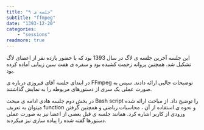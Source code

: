 ```yaml
---
title: "جلسه ی ۹"
subtitle: "ffmpeg"
date: "1393-12-20"
categories:
    - "sessions"
readmore: true
---
```

این جلسه آخرین جلسه ی لاگ در سال 1393 بود که با حضور یازده نفر از اعضای لاگ تشکیل شد. همچنین پروانه زحمت کشیده بود و سفره ی هفت سین زیبایی آماده کرده بود.

در ابتدای جلسه آقای فیروزی درباره ی FFmpeg توضیحات جالبی ارائه دادند. سپس به صورت عملی یک سری از دستورهای مربوطه را به نمایش گذاشتند. <!--فایل ارائه ی آقای فیروزی را میتوانید از [اینجا](https://shirazlug.ir/wp-content/uploads/2015/03/FFmpeg.odp) دانلود کنید.-->

در بخش دوم جلسه هادی ادامه ی مبحث Bash script را توضیح داد. از مباحث ارائه شده میتوان به تعریف function و نحوه ی استفاده از آن ، محاسبات ریاضی و همچنین گرفتن ورودی از کاربر اشاره کرد. همانند جلسه ی قبل بعضی از اعضا نیز به صورت عملی دستورها گفته شده را پیاده سازی نیز میکردند.

<!-- FIXME Missing pictures
[![](../../img/6e43d694-fdbb-11e6-86dd-a088b4d860141488289213.2030447.jpg)](../../img/6e43d694-fdbb-11e6-86dd-a088b4d860141488289213.2030447.jpg)

     آخرین جلسه ی شیرازلاگ در سال 93

[![](../../img/6e43d900-fdbb-11e6-86dd-a088b4d860141488289213.2030914.jpg)](../../img/6e43d900-fdbb-11e6-86dd-a088b4d860141488289213.2030914.jpg)

     سفره هفت سین

[![](../../img/6e43da86-fdbb-11e6-86dd-a088b4d860141488289213.203128.jpg)](../../img/6e43da86-fdbb-11e6-86dd-a088b4d860141488289213.203128.jpg)

     لوگوی شیرازلاگ


[![](../../img/6e43dbe4-fdbb-11e6-86dd-a088b4d860141488289213.2031624.jpg)](../../img/6e43dbe4-fdbb-11e6-86dd-a088b4d860141488289213.2031624.jpg)

[![](../../img/6e43dd42-fdbb-11e6-86dd-a088b4d860141488289213.2031968.jpg)](../../img/6e43dd42-fdbb-11e6-86dd-a088b4d860141488289213.2031968.jpg)
-->
